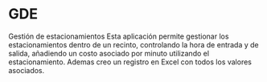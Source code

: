 # GDE
Gestión de estacionamientos
Esta aplicación permite gestionar los estacionamientos dentro de un recinto, controlando la hora de entrada y de salida, añadiendo un costo asociado por minuto utilizando el estacionamiento. Ademas creo un registro en Excel con todos los valores asociados.

